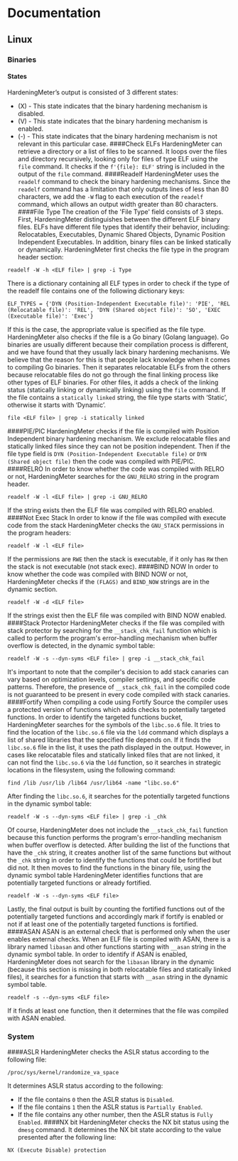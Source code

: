 # Documentation
## Linux
### Binaries
#### States
HardeningMeter’s output is consisted of 3 different states:
- (X) - This state indicates that the binary hardening mechanism is disabled.
- (V) - This state indicates that the binary hardening mechanism is enabled.
- (-) - This state indicates that the binary hardening mechanism is not relevant in this particular case. 
####Check ELFs
HardeningMeter can retrieve a directory or a list of files to be scanned. It loops over the files and directory recursively, looking only for files of type ELF using the `file` command.
It checks if the `f'{file}: ELF'` string is included in the output of the `file` command.
####Readelf
HardeningMeter uses the `readelf` command to check the binary hardening mechanisms. Since the `readelf` command has a 
limitation that only outputs lines of less than 80 characters, we add the `-W` flag to each execution of the `readelf` 
command, which allows an output width greater than 80 characters.
####File Type
The creation of the 'File Type' field consists of 3 steps.
First, HardeningMeter distinguishes between the different ELF binary files. ELFs have different file types that identify 
their behavior, including: Relocatables, Executables, Dynamic Shared Objects, Dynamic Position Independent Executables.
In addition, binary files can be linked statically or dynamically. HardeningMeter first checks the file type in the 
program header section:
```
readelf -W -h <ELF file> | grep -i Type
```
There is a dictionary containing all ELF types in order to check if the type of the readelf file contains one of the 
following dictionary keys:
```
ELF_TYPES = {'DYN (Position-Independent Executable file)': 'PIE', 'REL (Relocatable file)': 'REL', 'DYN (Shared object file)': 'SO', 'EXEC (Executable file)': 'Exec'}
```
If this is the case, the appropriate value is specified as the file type.
HardeningMeter also checks if the file is a Go binary (Golang language). Go binaries are usually different because their 
compilation process is different, and we have found that they usually lack binary hardening mechanisms. We believe that 
the reason for this is that people lack knowledge when it comes to compiling Go binaries.
Then it separates relocatable ELFs from the others because relocatable files do not go through the final linking process
like other types of ELF binaries.
For other files, it adds a check of the linking status (statically linking or dynamically linking) using the 
`file` command. If the file contains a `statically linked` string, the file type starts with ‘Static’, otherwise it 
starts with ‘Dynamic’.
```
file <ELF file> | grep -i statically linked
```
####PIE/PIC
HardeningMeter checks if the file is compiled with Position Independent binary hardening mechanism. We exclude relocatable
files and statically linked files since they can not be position independent.
Then if the file type field is `DYN (Position-Independent Executable file)` or `DYN (Shared object file)` then the code was 
compiled with PIE/PIC.
####RELRO
In order to know whether the code was compiled with RELRO or not, HardeningMeter searches for the `GNU_RELRO` string in 
the program header.
```
readelf -W -l <ELF file> | grep -i GNU_RELRO
```
If the string exists then the ELF file was compiled with RELRO enabled.
####Not Exec Stack
In order to know if the file was compiled with execute code from the stack HardeningMeter checks the `GNU_STACK` 
permissions in the program headers:
```
readelf -W -l <ELF file>
```
If the permissions are `RWE` then the stack is executable, if it only has `RW` then the stack is not executable 
(not stack exec).
####BIND NOW
In order to know whether the code was compiled with BIND NOW or not, HardeningMeter checks if the `(FLAGS)` and `BIND_NOW`
strings are in the dynamic section.
```
readelf -W -d <ELF file>
```
If the strings exist then the ELF file was compiled with BIND NOW enabled.
####Stack Protector
HardeningMeter checks if the file was compiled with stack protector by searching for the `__stack_chk_fail` function which
is called to perform the program's error-handling mechanism when buffer overflow is detected, in the dynamic symbol table: 
```
readelf -W -s --dyn-syms <ELF file> | grep -i __stack_chk_fail
```
It's important to note that the compiler's decision to add stack canaries can vary based on optimization levels, 
compiler settings, and specific code patterns. Therefore, the presence of `__stack_chk_fail` in the compiled code is not 
guaranteed to be present in every code compiled with stack canaries.
####Fortify
When compiling a code using Fortify Source the compiler uses a protected version of functions  which adds checks to 
potentially targeted functions.
In order to identify the targeted functions bucket, HardeningMeter searches for the symbols of the `libc.so.6` file. It 
tries to find the location of the `libc.so.6` file via the `ldd` command which displays a list of shared libraries that 
the specified file depends on.
If it finds the `libc.so.6` file in the list, it uses the path displayed in the output.
However, in cases like relocatable files and statically linked files that are not linked, it can not find the `libc.so.6`
via the `ldd` function, so it searches in strategic locations in the filesystem, using the following command:
```
find /lib /usr/lib /lib64 /usr/lib64 -name "libc.so.6"
```
After finding the `libc.so.6`, it searches for the potentially targeted functions in the dynamic symbol table:
```
readelf -W -s --dyn-syms <ELF file> | grep -i _chk
```
Of course, HardeningMeter does not include the `__stack_chk_fail` function because this function performs the program's 
error-handling mechanism when buffer overflow is detected.
After building the list of the functions that have the `_chk` string, it creates another list of the same functions 
but without the `_chk` string in order to identify the functions that could be fortified but did not.
It then moves to find the functions in the binary file, using the dynamic symbol table HardeningMeter identifies functions 
that are potentially targeted functions or already fortified.
```
readelf -W -s --dyn-syms <ELF file>
```
Lastly, the final output is built by counting the fortified functions out of the potentially targeted functions and 
accordingly mark if fortify is enabled or not if at least one of the potentially targeted functions is fortified.
####ASAN
ASAN is an external check that is performed only when the user enables external checks.
When an ELF file is compiled with ASAN, there is a library named `libasan` and other functions starting 
with `__asan` string in the dynamic symbol table. In order to identify if ASAN is enabled, HardeningMeter does not search 
for the `libasan` library in the dynamic (because this section is missing in both relocatable files and statically 
linked files), it searches for a function that starts with `__asan` string in the dynamic symbol table.
```
readelf -s --dyn-syms <ELF file>
```
If it finds at least one function, then it determines that the file was compiled with ASAN enabled.
### System
####ASLR
HardeningMeter checks the ASLR status according to the following file:
```
/proc/sys/kernel/randomize_va_space
```
It determines ASLR status according to the following:
- If the file contains `0` then the ASLR status is `Disabled`.
- If the file contains `1` then the ASLR status is `Partially Enabled`.
- If the file contains any other number, then the ASLR status is `Fully Enabled`.
####NX bit
HardeningMeter checks the NX bit status using the `dmesg` command.
It determines the NX bit state according to the value presented after the following line:
```
NX (Execute Disable) protection
```